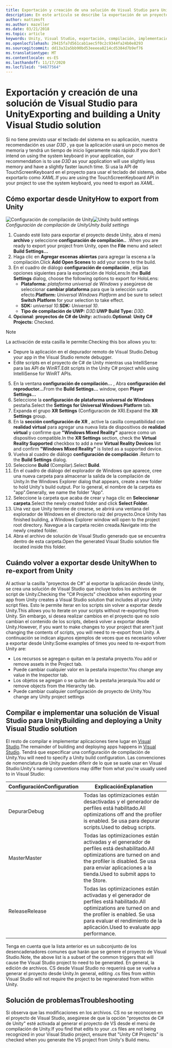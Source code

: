 ```yaml
---
title: Exportación y creación de una solución de Visual Studio para Unity
description: En este artículo se describe la exportación de un proyecto de realidad mixta desde Unity para que pueda compilar e implementar en Visual Studio.
author: mattzmsft
ms.author: mazeller
ms.date: 03/21/2018
ms.topic: article
keywords: Unity, Visual Studio, exportación, compilación, implementación, HoloLens, auriculares de realidad mixta, auriculares de realidad mixta de Windows, auriculares de realidad virtual, UWP, implementación
ms.openlocfilehash: 29415fa7d561cab1aec5f0c2c9344fa24b0e8293
ms.sourcegitcommit: dd13a32a5bb90bd53eeeea8214cd5384d7b9ef76
ms.translationtype: MT
ms.contentlocale: es-ES
ms.lasthandoff: 11/17/2020
ms.locfileid: "94677564"
---
```

# <a name="exporting-and-building-a-unity-visual-studio-solution"></a><span data-ttu-id="6d960-104">Exportación y creación de una solución de Visual Studio para Unity</span><span class="sxs-lookup"><span data-stu-id="6d960-104">Exporting and building a Unity Visual Studio solution</span></span>

<span data-ttu-id="6d960-105">Si no tiene previsto usar el teclado del sistema en su aplicación, nuestra recomendación es usar *D3D* , ya que la aplicación usará un poco menos de memoria y tendrá un tiempo de inicio ligeramente más rápido.</span><span class="sxs-lookup"><span data-stu-id="6d960-105">If you don't intend on using the system keyboard in your application, our recommendation is to use *D3D* as your application will use slightly less memory and have a slightly faster launch time.</span></span> <span data-ttu-id="6d960-106">Si usa la API de TouchScreenKeyboard en el proyecto para usar el teclado del sistema, debe exportarlo como *XAML*.</span><span class="sxs-lookup"><span data-stu-id="6d960-106">If you are using the TouchScreenKeyboard API in your project to use the system keyboard, you need to export as *XAML*.</span></span>

## <a name="how-to-export-from-unity"></a><span data-ttu-id="6d960-107">Cómo exportar desde Unity</span><span class="sxs-lookup"><span data-stu-id="6d960-107">How to export from Unity</span></span>

<span data-ttu-id="6d960-108">![Configuración de compilación de Unity](images/unitybuildsettings-300px.png)</span><span class="sxs-lookup"><span data-stu-id="6d960-108">![Unity build settings](images/unitybuildsettings-300px.png)</span></span><br>
<span data-ttu-id="6d960-109">*Configuración de compilación de Unity*</span><span class="sxs-lookup"><span data-stu-id="6d960-109">*Unity build settings*</span></span>

1. <span data-ttu-id="6d960-110">Cuando esté listo para exportar el proyecto desde Unity, abra el menú **archivo** y seleccione **configuración de compilación..** .</span><span class="sxs-lookup"><span data-stu-id="6d960-110">When you are ready to export your project from Unity, open the **File** menu and select **Build Settings...**</span></span>
2. <span data-ttu-id="6d960-111">Haga clic en **Agregar escenas abiertas** para agregar la escena a la compilación.</span><span class="sxs-lookup"><span data-stu-id="6d960-111">Click **Add Open Scenes** to add your scene to the build.</span></span>
3. <span data-ttu-id="6d960-112">En el cuadro de diálogo **configuración de compilación** , elija las opciones siguientes para la exportación de HoloLens:</span><span class="sxs-lookup"><span data-stu-id="6d960-112">In the **Build Settings** dialog, choose the following options to export for HoloLens:</span></span>
   * <span data-ttu-id="6d960-113">**Plataforma:** *plataforma universal de Windows* y asegúrese de seleccionar **cambiar plataforma** para que la selección surta efecto.</span><span class="sxs-lookup"><span data-stu-id="6d960-113">**Platform:** *Universal Windows Platform* and be sure to select **Switch Platform** for your selection to take effect.</span></span>
   * <span data-ttu-id="6d960-114">**SDK:** *universal 10*.</span><span class="sxs-lookup"><span data-stu-id="6d960-114">**SDK:** *Universal 10*.</span></span>
   * <span data-ttu-id="6d960-115">**Tipo de compilación de UWP:** *D3D*.</span><span class="sxs-lookup"><span data-stu-id="6d960-115">**UWP Build Type:** *D3D*.</span></span>
4. <span data-ttu-id="6d960-116">**Opcional**: **proyectos de C# de Unity:** activado.</span><span class="sxs-lookup"><span data-stu-id="6d960-116">**Optional**: **Unity C# Projects:** Checked.</span></span>

>[!NOTE]
><span data-ttu-id="6d960-117">La activación de esta casilla le permite:</span><span class="sxs-lookup"><span data-stu-id="6d960-117">Checking this box allows you to:</span></span>
>* <span data-ttu-id="6d960-118">Depure la aplicación en el depurador remoto de Visual Studio.</span><span class="sxs-lookup"><span data-stu-id="6d960-118">Debug your app in the Visual Studio remote debugger.</span></span>
>* <span data-ttu-id="6d960-119">Edite scripts en el proyecto de C# de Unity mientras usa IntelliSense para las API de WinRT.</span><span class="sxs-lookup"><span data-stu-id="6d960-119">Edit scripts in the Unity C# project while using IntelliSense for WinRT APIs.</span></span>

5. <span data-ttu-id="6d960-120">En la ventana **configuración de compilación...** , Abra **configuración del reproductor...**</span><span class="sxs-lookup"><span data-stu-id="6d960-120">From the **Build Settings...** window, open **Player Settings...**</span></span>
6. <span data-ttu-id="6d960-121">Seleccione la **configuración de plataforma universal de Windows** pestaña.</span><span class="sxs-lookup"><span data-stu-id="6d960-121">Select the **Settings for Universal Windows Platform** tab.</span></span>
7. <span data-ttu-id="6d960-122">Expanda el grupo **XR Settings** (Configuración de XR).</span><span class="sxs-lookup"><span data-stu-id="6d960-122">Expand the **XR Settings** group.</span></span>
8. <span data-ttu-id="6d960-123">En la **sección configuración de XR** , active la casilla compatibilidad con **realidad virtual** para agregar una nueva lista de dispositivos de **realidad virtual** y confirme que **"Windows Mixed Reality"** aparece como un dispositivo compatible.</span><span class="sxs-lookup"><span data-stu-id="6d960-123">In the **XR Settings** section, check the **Virtual Reality Supported** checkbox to add a new **Virtual Reality Devices** list and confirm **"Windows Mixed Reality"** is listed as a supported device.</span></span>
9. <span data-ttu-id="6d960-124">Vuelva al cuadro de diálogo **configuración de compilación** .</span><span class="sxs-lookup"><span data-stu-id="6d960-124">Return to the **Build Settings** dialog.</span></span>
10. <span data-ttu-id="6d960-125">Seleccione **Build** (Compilar).</span><span class="sxs-lookup"><span data-stu-id="6d960-125">Select **Build**.</span></span>
11. <span data-ttu-id="6d960-126">En el cuadro de diálogo del explorador de Windows que aparece, cree una nueva carpeta para almacenar la salida de la compilación de Unity.</span><span class="sxs-lookup"><span data-stu-id="6d960-126">In the Windows Explorer dialog that appears, create a new folder to hold Unity's build output.</span></span> <span data-ttu-id="6d960-127">Por lo general, el nombre de la carpeta es "app".</span><span class="sxs-lookup"><span data-stu-id="6d960-127">Generally, we name the folder "App".</span></span>
12. <span data-ttu-id="6d960-128">Seleccione la carpeta que acaba de crear y haga clic en **Seleccionar carpeta**.</span><span class="sxs-lookup"><span data-stu-id="6d960-128">Select the newly created folder and click **Select Folder**.</span></span>
13. <span data-ttu-id="6d960-129">Una vez que Unity termine de crearse, se abrirá una ventana del explorador de Windows en el directorio raíz del proyecto.</span><span class="sxs-lookup"><span data-stu-id="6d960-129">Once Unity has finished building, a Windows Explorer window will open to the project root directory.</span></span> <span data-ttu-id="6d960-130">Navegue a la carpeta recién creada.</span><span class="sxs-lookup"><span data-stu-id="6d960-130">Navigate into the newly created folder.</span></span>
14. <span data-ttu-id="6d960-131">Abra el archivo de solución de Visual Studio generado que se encuentra dentro de esta carpeta.</span><span class="sxs-lookup"><span data-stu-id="6d960-131">Open the generated Visual Studio solution file located inside this folder.</span></span>

## <a name="when-to-re-export-from-unity"></a><span data-ttu-id="6d960-132">Cuándo volver a exportar desde Unity</span><span class="sxs-lookup"><span data-stu-id="6d960-132">When to re-export from Unity</span></span>

<span data-ttu-id="6d960-133">Al activar la casilla "proyectos de C#" al exportar la aplicación desde Unity, se crea una solución de Visual Studio que incluye todos los archivos de script de Unity.</span><span class="sxs-lookup"><span data-stu-id="6d960-133">Checking the "C# Projects" checkbox when exporting your app from Unity creates a Visual Studio solution that includes all your Unity script files.</span></span> <span data-ttu-id="6d960-134">Esto le permite iterar en los scripts sin volver a exportar desde Unity.</span><span class="sxs-lookup"><span data-stu-id="6d960-134">This allows you to iterate on your scripts without re-exporting from Unity.</span></span> <span data-ttu-id="6d960-135">Sin embargo, si desea realizar cambios en el proyecto que no solo cambian el contenido de los scripts, deberá volver a exportar desde Unity.</span><span class="sxs-lookup"><span data-stu-id="6d960-135">However, if you want to make changes to your project that aren't just changing the contents of scripts, you will need to re-export from Unity.</span></span> <span data-ttu-id="6d960-136">A continuación se indican algunos ejemplos de veces que es necesario volver a exportar desde Unity:</span><span class="sxs-lookup"><span data-stu-id="6d960-136">Some examples of times you need to re-export from Unity are:</span></span>
* <span data-ttu-id="6d960-137">Los recursos se agregan o quitan en la pestaña proyecto.</span><span class="sxs-lookup"><span data-stu-id="6d960-137">You add or remove assets in the Project tab.</span></span>
* <span data-ttu-id="6d960-138">Puede cambiar cualquier valor en la pestaña inspector.</span><span class="sxs-lookup"><span data-stu-id="6d960-138">You change any value in the Inspector tab.</span></span>
* <span data-ttu-id="6d960-139">Los objetos se agregan o se quitan de la pestaña jerarquía.</span><span class="sxs-lookup"><span data-stu-id="6d960-139">You add or remove objects from the Hierarchy tab.</span></span>
* <span data-ttu-id="6d960-140">Puede cambiar cualquier configuración de proyecto de Unity.</span><span class="sxs-lookup"><span data-stu-id="6d960-140">You change any Unity project settings</span></span>

## <a name="building-and-deploying-a-unity-visual-studio-solution"></a><span data-ttu-id="6d960-141">Compilar e implementar una solución de Visual Studio para Unity</span><span class="sxs-lookup"><span data-stu-id="6d960-141">Building and deploying a Unity Visual Studio solution</span></span>

<span data-ttu-id="6d960-142">El resto de compilar e implementar aplicaciones tiene lugar en [Visual Studio](../platform-capabilities-and-apis/using-visual-studio.md).</span><span class="sxs-lookup"><span data-stu-id="6d960-142">The remainder of building and deploying apps happens in [Visual Studio](../platform-capabilities-and-apis/using-visual-studio.md).</span></span> <span data-ttu-id="6d960-143">Tendrá que especificar una configuración de compilación de Unity.</span><span class="sxs-lookup"><span data-stu-id="6d960-143">You will need to specify a Unity build configuration.</span></span> <span data-ttu-id="6d960-144">Las convenciones de nomenclatura de Unity pueden diferir de lo que se suele usar en Visual Studio:</span><span class="sxs-lookup"><span data-stu-id="6d960-144">Unity's naming conventions may differ from what you're usually used to in Visual Studio:</span></span>

|  <span data-ttu-id="6d960-145">Configuración</span><span class="sxs-lookup"><span data-stu-id="6d960-145">Configuration</span></span>  |  <span data-ttu-id="6d960-146">Explicación</span><span class="sxs-lookup"><span data-stu-id="6d960-146">Explanation</span></span> | 
|----------|----------|
|  <span data-ttu-id="6d960-147">Depurar</span><span class="sxs-lookup"><span data-stu-id="6d960-147">Debug</span></span>  |  <span data-ttu-id="6d960-148">Todas las optimizaciones están desactivadas y el generador de perfiles está habilitado.</span><span class="sxs-lookup"><span data-stu-id="6d960-148">All optimizations off and the profiler is enabled.</span></span> <span data-ttu-id="6d960-149">Se usa para depurar scripts.</span><span class="sxs-lookup"><span data-stu-id="6d960-149">Used to debug scripts.</span></span> | 
|  <span data-ttu-id="6d960-150">Master</span><span class="sxs-lookup"><span data-stu-id="6d960-150">Master</span></span>  |  <span data-ttu-id="6d960-151">Todas las optimizaciones están activadas y el generador de perfiles está deshabilitado.</span><span class="sxs-lookup"><span data-stu-id="6d960-151">All optimizations are turned on and the profiler is disabled.</span></span> <span data-ttu-id="6d960-152">Se usa para enviar aplicaciones a la tienda.</span><span class="sxs-lookup"><span data-stu-id="6d960-152">Used to submit apps to the Store.</span></span> | 
|  <span data-ttu-id="6d960-153">Release</span><span class="sxs-lookup"><span data-stu-id="6d960-153">Release</span></span>  |  <span data-ttu-id="6d960-154">Todas las optimizaciones están activadas y el generador de perfiles está habilitado.</span><span class="sxs-lookup"><span data-stu-id="6d960-154">All optimizations are turned on and the profiler is enabled.</span></span> <span data-ttu-id="6d960-155">Se usa para evaluar el rendimiento de la aplicación.</span><span class="sxs-lookup"><span data-stu-id="6d960-155">Used to evaluate app performance.</span></span> | 

<span data-ttu-id="6d960-156">Tenga en cuenta que la lista anterior es un subconjunto de los desencadenadores comunes que harán que se genere el proyecto de Visual Studio.</span><span class="sxs-lookup"><span data-stu-id="6d960-156">Note, the above list is a subset of the common triggers that will cause the Visual Studio project to need to be generated.</span></span> <span data-ttu-id="6d960-157">En general, la edición de archivos. CS desde Visual Studio no requerirá que se vuelva a generar el proyecto desde Unity.</span><span class="sxs-lookup"><span data-stu-id="6d960-157">In general, editing .cs files from within Visual Studio will not require the project to be regenerated from within Unity.</span></span>

## <a name="troubleshooting"></a><span data-ttu-id="6d960-158">Solución de problemas</span><span class="sxs-lookup"><span data-stu-id="6d960-158">Troubleshooting</span></span>

<span data-ttu-id="6d960-159">Si observa que las modificaciones en los archivos. CS no se reconocen en el proyecto de Visual Studio, asegúrese de que la opción "proyectos de C# de Unity" esté activada al generar el proyecto de VS desde el menú de compilación de Unity.</span><span class="sxs-lookup"><span data-stu-id="6d960-159">If you find that edits to your .cs files are not being recognized in your Visual Studio project, ensure that "Unity C# Projects" is checked when you generate the VS project from Unity's Build menu.</span></span>
